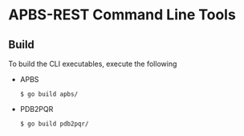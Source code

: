 # APBS-REST Command Line Tools

## Build
To build the CLI executables, execute the following
- APBS
  ```shell
  $ go build apbs/
  ```

- PDB2PQR
  ```shell
  $ go build pdb2pqr/
  ```
